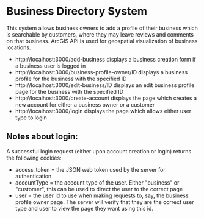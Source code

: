 # Business Directory System

This system allows business owners to add a profile of their business which is searchable by customers, where they may leave reviews and comments on that business. ArcGIS API is used for geospatial visualization of business locations.

- http://localhost:3000/add-business displays a business creation form if a business user is logged in
- http://localhost:3000/business-profile-owner/ID displays a business profile for the business with the specified ID
- http://localhost:3000/edit-business/ID displays an edit business profile page for the business with the specified ID
- http://localhost:3000/create-account displays the page which creates a new account for either a business owner or a customer
- http://localhost:3000/login displays the page which allows either user type to login

## Notes about login:

A successful login request (either upon account creation or login) returns the following cookies:

- access_token = the JSON web token used by the server for authentication
- accountType = the account type of the user. Either "business" or "customer", this can be used to direct the user to the correct page
- user = the user id to use when making requests to, say, the business profile owner page. The server will verify that they are the correct user type and user to view the page they want using this id.
